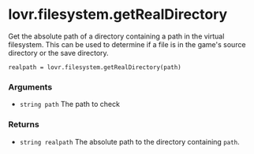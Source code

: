 <!--
category: reference
-->

lovr.filesystem.getRealDirectory
===

Get the absolute path of a directory containing a path in the virtual filesystem.  This can be used
to determine if a file is in the game's source directory or the save directory.

    realpath = lovr.filesystem.getRealDirectory(path)

### Arguments

- `string path` The path to check

### Returns

- `string realpath` The absolute path to the directory containing `path`.
